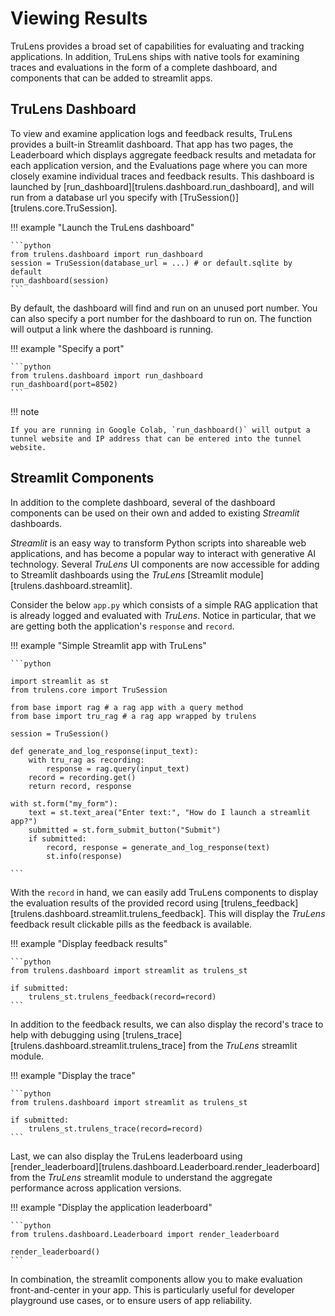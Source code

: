 # Viewing Results

TruLens provides a broad set of capabilities for evaluating and tracking applications. In addition, TruLens ships with native tools for examining traces and evaluations in the form of a complete dashboard, and components that can be added to streamlit apps.

## TruLens Dashboard

To view and examine application logs and feedback results, TruLens provides a built-in Streamlit dashboard. That app has two pages, the Leaderboard which displays aggregate feedback results and metadata for each application version, and the Evaluations page where you can more closely examine individual traces and feedback results. This dashboard is launched by [run_dashboard][trulens.dashboard.run_dashboard], and will run from a database url you specify with  [TruSession()][trulens.core.TruSession].

!!! example "Launch the TruLens dashboard"

    ```python
    from trulens.dashboard import run_dashboard
    session = TruSession(database_url = ...) # or default.sqlite by default
    run_dashboard(session)
    ```

By default, the dashboard will find and run on an unused port number. You can also specify a port number for the dashboard to run on. The function will output a link where the dashboard is running.

!!! example "Specify a port"

    ```python
    from trulens.dashboard import run_dashboard
    run_dashboard(port=8502)
    ```

!!! note

    If you are running in Google Colab, `run_dashboard()` will output a tunnel website and IP address that can be entered into the tunnel website.


## Streamlit Components

In addition to the complete dashboard, several of the dashboard components can be used on their own and added to existing _Streamlit_ dashboards.

_Streamlit_ is an easy way to transform Python scripts into shareable web applications, and has become a popular way to interact with generative AI technology. Several _TruLens_ UI components are now accessible for adding to Streamlit dashboards using the _TruLens_ [Streamlit module][trulens.dashboard.streamlit].

Consider the below `app.py` which consists of a simple RAG application that is already logged and evaluated with _TruLens_. Notice in particular, that we are getting both the application's `response` and `record`.

!!! example "Simple Streamlit app with TruLens"

    ```python

    import streamlit as st
    from trulens.core import TruSession

    from base import rag # a rag app with a query method
    from base import tru_rag # a rag app wrapped by trulens

    session = TruSession()

    def generate_and_log_response(input_text):
        with tru_rag as recording:
            response = rag.query(input_text)
        record = recording.get()
        return record, response

    with st.form("my_form"):
        text = st.text_area("Enter text:", "How do I launch a streamlit app?")
        submitted = st.form_submit_button("Submit")
        if submitted:
            record, response = generate_and_log_response(text)
            st.info(response)

    ```

With the `record` in hand, we can easily add TruLens components to display the evaluation results of the provided record using [trulens_feedback][trulens.dashboard.streamlit.trulens_feedback]. This will display the _TruLens_ feedback result clickable pills as the feedback is available.

!!! example "Display feedback results"

    ```python
    from trulens.dashboard import streamlit as trulens_st

    if submitted:
        trulens_st.trulens_feedback(record=record)
    ```

In addition to the feedback results, we can also display the record's trace to help with debugging using [trulens_trace][trulens.dashboard.streamlit.trulens_trace] from the _TruLens_ streamlit module.

!!! example "Display the trace"

    ```python
    from trulens.dashboard import streamlit as trulens_st

    if submitted:
        trulens_st.trulens_trace(record=record)
    ```

Last, we can also display the TruLens leaderboard using [render_leaderboard][trulens.dashboard.Leaderboard.render_leaderboard] from the _TruLens_ streamlit module to understand the aggregate performance across application versions.

!!! example "Display the application leaderboard"

    ```python
    from trulens.dashboard.Leaderboard import render_leaderboard

    render_leaderboard()
    ```

In combination, the streamlit components allow you to make evaluation front-and-center in your app. This is particularly useful for developer playground use cases, or to ensure users of app reliability.
